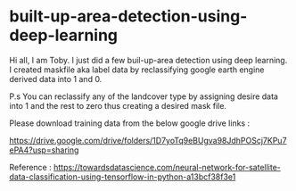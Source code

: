 # built-up-area-detection-using-deep-learning

Hi all, I am Toby. I just did a few buil-up-area detection using deep learning. I created maskfile aka label data by reclassifying google earth engine derived data into 1 and 0.

P.s You can reclassify any of the landcover type by assigning desire data into 1 and the rest to zero thus creating a desired mask file. 

Please download training data from the below google drive links :

https://drive.google.com/drive/folders/1D7yoTq9eBUgva98JdhPOScj7KPu7ePA4?usp=sharing

Reference : https://towardsdatascience.com/neural-network-for-satellite-data-classification-using-tensorflow-in-python-a13bcf38f3e1
